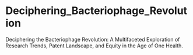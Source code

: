 # Deciphering_Bacteriophage_Revolution
Deciphering the Bacteriophage Revolution: A Multifaceted Exploration of Research Trends, Patent Landscape, and Equity in the Age of One Health.
